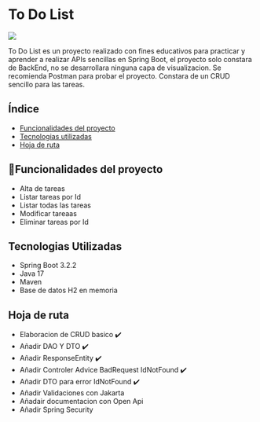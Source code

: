 <h1>To Do List</h1>

   <p align="left">
   <img src="https://img.shields.io/badge/STATUS-EN%20DESAROLLO-green">
   </p>

To Do List es un proyecto realizado con fines educativos para practicar y aprender a realizar APIs sencillas en Spring Boot,
el proyecto solo constara de BackEnd, no se desarrollara ninguna capa de visualizacion. Se recomienda Postman para probar el proyecto.
Constara de un CRUD sencillo para las tareas.

## Índice
* [Funcionalidades del proyecto](#id1)
* [Tecnologias utilizadas](#id2)
* [Hoja de ruta](#id3)

## :hammer:Funcionalidades del proyecto <a name="id1"></a>
- Alta de tareas
- Listar tareas por Id
- Listar todas las tareas
- Modificar tareaas
- Eliminar tareas por Id

## Tecnologias Utilizadas<a name="id2"></a>
- Spring Boot 3.2.2
- Java 17
- Maven
- Base de datos H2 en memoria

## Hoja de ruta<a name="id3"></a>
- Elaboracion de CRUD basico :heavy_check_mark:
- Añadir DAO Y DTO :heavy_check_mark:
- Añadir ResponseEntity :heavy_check_mark:
- Añadir Controler Advice BadRequest IdNotFound :heavy_check_mark:
- Añadir DTO para error IdNotFound :heavy_check_mark:
- Añadir Validaciones con Jakarta 
- Añadair documentacion con Open Api 
- Añadir Spring Security 
